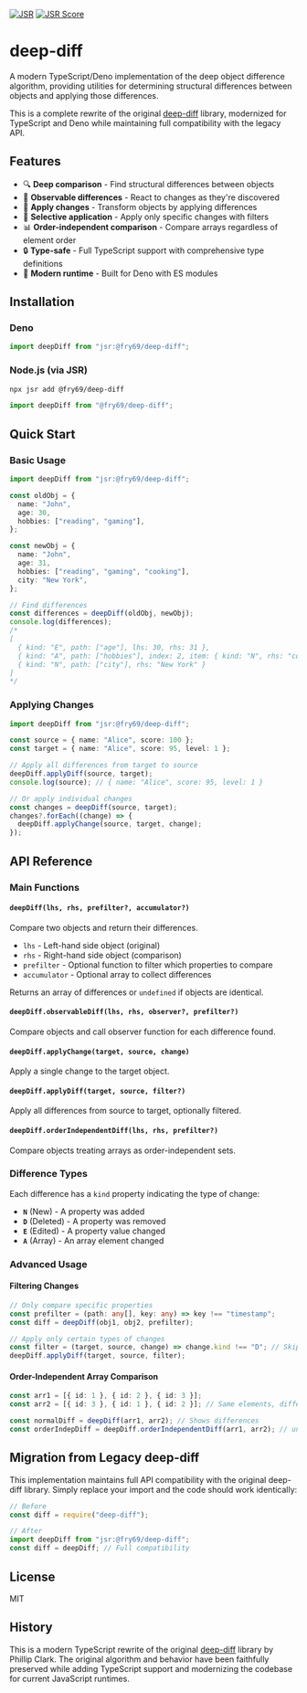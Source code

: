 [![JSR](https://jsr.io/badges/@fry69/deep-diff)](https://jsr.io/@fry69/deep-diff)
[![JSR Score](https://jsr.io/badges/@fry69/deep-diff/score)](https://jsr.io/@fry69/deep-diff/score)

# deep-diff

A modern TypeScript/Deno implementation of the deep object difference algorithm,
providing utilities for determining structural differences between objects and
applying those differences.

This is a complete rewrite of the original
[deep-diff](https://github.com/flitbit/diff) library, modernized for TypeScript
and Deno while maintaining full compatibility with the legacy API.

## Features

- 🔍 **Deep comparison** - Find structural differences between objects
- 👀 **Observable differences** - React to changes as they're discovered
- 🔄 **Apply changes** - Transform objects by applying differences
- 🎯 **Selective application** - Apply only specific changes with filters
- 📊 **Order-independent comparison** - Compare arrays regardless of element
  order
- 🔒 **Type-safe** - Full TypeScript support with comprehensive type definitions
- 🚀 **Modern runtime** - Built for Deno with ES modules

## Installation

### Deno

```typescript
import deepDiff from "jsr:@fry69/deep-diff";
```

### Node.js (via JSR)

```bash
npx jsr add @fry69/deep-diff
```

```typescript
import deepDiff from "@fry69/deep-diff";
```

## Quick Start

### Basic Usage

```typescript
import deepDiff from "jsr:@fry69/deep-diff";

const oldObj = {
  name: "John",
  age: 30,
  hobbies: ["reading", "gaming"],
};

const newObj = {
  name: "John",
  age: 31,
  hobbies: ["reading", "gaming", "cooking"],
  city: "New York",
};

// Find differences
const differences = deepDiff(oldObj, newObj);
console.log(differences);
/*
[
  { kind: "E", path: ["age"], lhs: 30, rhs: 31 },
  { kind: "A", path: ["hobbies"], index: 2, item: { kind: "N", rhs: "cooking" } },
  { kind: "N", path: ["city"], rhs: "New York" }
]
*/
```

### Applying Changes

```typescript
import deepDiff from "jsr:@fry69/deep-diff";

const source = { name: "Alice", score: 100 };
const target = { name: "Alice", score: 95, level: 1 };

// Apply all differences from target to source
deepDiff.applyDiff(source, target);
console.log(source); // { name: "Alice", score: 95, level: 1 }

// Or apply individual changes
const changes = deepDiff(source, target);
changes?.forEach((change) => {
  deepDiff.applyChange(source, target, change);
});
```

## API Reference

### Main Functions

#### `deepDiff(lhs, rhs, prefilter?, accumulator?)`

Compare two objects and return their differences.

- `lhs` - Left-hand side object (original)
- `rhs` - Right-hand side object (comparison)
- `prefilter` - Optional function to filter which properties to compare
- `accumulator` - Optional array to collect differences

Returns an array of differences or `undefined` if objects are identical.

#### `deepDiff.observableDiff(lhs, rhs, observer?, prefilter?)`

Compare objects and call observer function for each difference found.

#### `deepDiff.applyChange(target, source, change)`

Apply a single change to the target object.

#### `deepDiff.applyDiff(target, source, filter?)`

Apply all differences from source to target, optionally filtered.

#### `deepDiff.orderIndependentDiff(lhs, rhs, prefilter?)`

Compare objects treating arrays as order-independent sets.

### Difference Types

Each difference has a `kind` property indicating the type of change:

- **`N`** (New) - A property was added
- **`D`** (Deleted) - A property was removed
- **`E`** (Edited) - A property value changed
- **`A`** (Array) - An array element changed

### Advanced Usage

#### Filtering Changes

```typescript
// Only compare specific properties
const prefilter = (path: any[], key: any) => key !== "timestamp";
const diff = deepDiff(obj1, obj2, prefilter);

// Apply only certain types of changes
const filter = (target, source, change) => change.kind !== "D"; // Skip deletions
deepDiff.applyDiff(target, source, filter);
```

#### Order-Independent Array Comparison

```typescript
const arr1 = [{ id: 1 }, { id: 2 }, { id: 3 }];
const arr2 = [{ id: 3 }, { id: 1 }, { id: 2 }]; // Same elements, different order

const normalDiff = deepDiff(arr1, arr2); // Shows differences
const orderIndepDiff = deepDiff.orderIndependentDiff(arr1, arr2); // undefined (no differences)
```

## Migration from Legacy deep-diff

This implementation maintains full API compatibility with the original deep-diff
library. Simply replace your import and the code should work identically:

```typescript
// Before
const diff = require("deep-diff");

// After
import deepDiff from "jsr:@fry69/deep-diff";
const diff = deepDiff; // Full compatibility
```

## License

MIT

## History

This is a modern TypeScript rewrite of the original
[deep-diff](https://github.com/flitbit/diff) library by Phillip Clark. The
original algorithm and behavior have been faithfully preserved while adding
TypeScript support and modernizing the codebase for current JavaScript runtimes.
